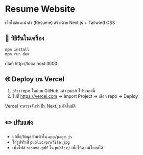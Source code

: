 # Resume Website


เว็บไซต์แนะนำตัว (Resume) สร้างด้วย Next.js + Tailwind CSS


## 🚀 วิธีรันในเครื่อง
```bash
npm install
npm run dev
```
เปิดที่ http://localhost:3000


## 🌐 Deploy บน Vercel
1. สร้าง repo ใหม่บน GitHub แล้ว push โปรเจกต์นี้
2. ไปที่ https://vercel.com → Import Project → เลือก repo → Deploy


Vercel จะตรวจจับว่าเป็น Next.js อัตโนมัติ


## ✏️ ปรับแต่ง
- แก้ชื่อ/ข้อมูลส่วนตัวใน `app/page.js`
- ใส่รูปจริงที่ `public/profile.jpg`
- เพิ่มไฟล์ `resume.pdf` ใน `public/` เพื่อให้ดาวน์โหลดได้
```
